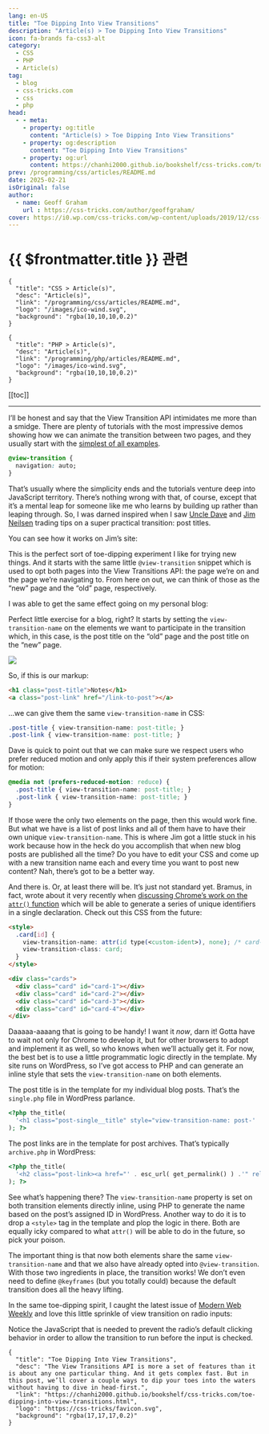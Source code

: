 ```yaml
---
lang: en-US
title: "Toe Dipping Into View Transitions"
description: "Article(s) > Toe Dipping Into View Transitions"
icon: fa-brands fa-css3-alt
category:
  - CSS
  - PHP
  - Article(s)
tag:
  - blog
  - css-tricks.com
  - css
  - php
head:
  - - meta:
    - property: og:title
      content: "Article(s) > Toe Dipping Into View Transitions"
    - property: og:description
      content: "Toe Dipping Into View Transitions"
    - property: og:url
      content: https://chanhi2000.github.io/bookshelf/css-tricks.com/toe-dipping-into-view-transitions.html
prev: /programming/css/articles/README.md
date: 2025-02-21
isOriginal: false
author:
  - name: Geoff Graham
    url : https://css-tricks.com/author/geoffgraham/
cover: https://i0.wp.com/css-tricks.com/wp-content/uploads/2019/12/css-tricks-logo-gradient-outline.png
---
```


# {{ $frontmatter.title }} 관련

```component VPCard
{
  "title": "CSS > Article(s)",
  "desc": "Article(s)",
  "link": "/programming/css/articles/README.md",
  "logo": "/images/ico-wind.svg",
  "background": "rgba(10,10,10,0.2)"
}
```

```component VPCard
{
  "title": "PHP > Article(s)",
  "desc": "Article(s)",
  "link": "/programming/php/articles/README.md",
  "logo": "/images/ico-wind.svg",
  "background": "rgba(10,10,10,0.2)"
}
```

[[toc]]

---

<SiteInfo
  name="Toe Dipping Into View Transitions"
  desc="The View Transitions API is more a set of features than it is about any one particular thing. And it gets complex fast. But in this post, we’ll cover a couple ways to dip your toes into the waters without having to dive in head-first."
  url="https://css-tricks.com/toe-dipping-into-view-transitions"
  logo="https://css-tricks/favicon.svg"
  preview="https://i0.wp.com/css-tricks.com/wp-content/uploads/2019/12/css-tricks-logo-gradient-outline.png"/>

I’ll be honest and say that the View Transition API intimidates me more than a smidge. There are plenty of tutorials with the most impressive demos showing how we can animate the transition between two pages, and they usually start with the [<FontIcon icon="iconfont icon-css-tricks"/>simplest of all examples](https://css-tricks.com/snippets/css/basic-view-transition/).

```css
@view-transition {
  navigation: auto;
}
```

That’s usually where the simplicity ends and the tutorials venture deep into JavaScript territory. There’s nothing wrong with that, of course, except that it’s a mental leap for someone like me who learns by building up rather than leaping through. So, I was darned inspired when I saw [<FontIcon icon="fas fa-globe"/>Uncle Dave](https://daverupert.com/2023/05/getting-started-view-transitions/) and [<FontIcon icon="fas fa-globe"/>Jim Neilsen](https://blog.jim-nielsen.com/2025/view-transition-name-gotchas/) trading tips on a super practical transition: post titles.

You can see how it works on Jim’s site:

<VidStack src="https://css-tricks.com/wp-content/uploads/2025/02/Screen-Recording-2025-02-14-at-2.22.14%E2%80%AFPM.mov" />

This is the perfect sort of toe-dipping experiment I like for trying new things. And it starts with the same little `@view-transition` snippet which is used to opt both pages into the View Transitions API: the page we’re on and the page we’re navigating to. From here on out, we can think of those as the “new” page and the “old” page, respectively.

I was able to get the same effect going on my personal blog:

<VidStack src="https://css-tricks.com/wp-content/uploads/2025/02/Screen-Recording-2025-02-14-at-2.31.25%E2%80%AFPM.mov" />

Perfect little exercise for a blog, right? It starts by setting the `view-transition-name` on the elements we want to participate in the transition which, in this case, is the post title on the “old” page and the post title on the “new” page.

![](https://i0.wp.com/css-tricks.com/wp-content/uploads/2025/02/Screenshot-2025-02-14-at-2.34.28%E2%80%AFPM.png?resize=2460%2C1570&ssl=1)

So, if this is our markup:

```html
<h1 class="post-title">Notes</h1>
<a class="post-link" href="/link-to-post"></a>
```

…we can give them the same `view-transition-name` in CSS:

```css
.post-title { view-transition-name: post-title; }
.post-link { view-transition-name: post-title; }
```

Dave is quick to point out that we can make sure we respect users who prefer reduced motion and only apply this if their system preferences allow for motion:

```css
@media not (prefers-reduced-motion: reduce) {
  .post-title { view-transition-name: post-title; }
  .post-link { view-transition-name: post-title; }
}
```

If those were the only two elements on the page, then this would work fine. But what we have is a list of post links and all of them have to have their own unique `view-transition-name`. This is where Jim got a little stuck in his work because how in the heck do you accomplish that when new blog posts are published all the time? Do you have to edit your CSS and come up with a new transition name each and every time you want to post new content? Nah, there’s got to be a better way.

And there is. Or, at least there will be. It’s just not standard yet. Bramus, in fact, wrote about it very recently when [<FontIcon icon="fas fa-globe"/>discussing Chrome’s work on the `attr()` function](https://bram.us/2025/01/20/css-attr-gets-an-upgrade/) which will be able to generate a series of unique identifiers in a single declaration. Check out this CSS from the future:

```html
<style>
  .card[id] {
    view-transition-name: attr(id type(<custom-ident>), none); /* card-1, card-2, card-3, … */
    view-transition-class: card;
  }
</style>

<div class="cards">
  <div class="card" id="card-1"></div>
  <div class="card" id="card-2"></div>
  <div class="card" id="card-3"></div>
  <div class="card" id="card-4"></div>
</div>
```

Daaaaa-aaaang that is going to be handy! I want it *now*, darn it! Gotta have to wait not only for Chrome to develop it, but for other browsers to adopt and implement it as well, so who knows when we’ll actually get it. For now, the best bet is to use a little programmatic logic directly in the template. My site runs on WordPress, so I’ve got access to PHP and can generate an inline style that sets the `view-transition-name` on both elements.

The post title is in the template for my individual blog posts. That’s the <FontIcon icon="fa-brands fa-php"/>`single.php` file in WordPress parlance.

```php title="single.php"
<?php the_title( 
  '<h1 class="post-single__title" style="view-transition-name: post-' . get_the_id() . '">', '</h1>'
); ?>
```

The post links are in the template for post archives. That’s typically <FontIcon icon="fa-brands fa-php"/>`archive.php` in WordPress:

```php title="archive.php"
<?php the_title(
  '<h2 class="post-link><a href="' . esc_url( get_permalink() ) .'" rel="bookmark" style="view-transition-name: post-' . get_the_id() . '">', '</a></h2>' 
); ?>
```

See what’s happening there? The `view-transition-name` property is set on both transition elements directly inline, using PHP to generate the name based on the post’s assigned ID in WordPress. Another way to do it is to drop a `<style>` tag in the template and plop the logic in there. Both are equally icky compared to what `attr()` will be able to do in the future, so pick your poison.

The important thing is that now both elements share the same `view-transition-name` and that we also have already opted into `@view-transition`. With those two ingredients in place, the transition works! We don’t even need to define `@keyframes` (but you totally could) because the default transition does all the heavy lifting.

In the same toe-dipping spirit, I caught the latest issue of [<FontIcon icon="fas fa-globe"/>Modern Web Weekly](https://modern-web-weekly.ghost.io) and love this little sprinkle of view transition on radio inputs:

<CodePen
  user="geoffgraham"
  slug-hash="MYWwJEd"
  title="Modern Web Weekly Radio View Transition"
  :default-tab="['css','result']"
  :theme="$isDarkmode ? 'dark': 'light'"/>

Notice the JavaScript that is needed to prevent the radio’s default clicking behavior in order to allow the transition to run before the input is checked.

<!-- TODO: add ARTICLE CARD -->
```component VPCard
{
  "title": "Toe Dipping Into View Transitions",
  "desc": "The View Transitions API is more a set of features than it is about any one particular thing. And it gets complex fast. But in this post, we’ll cover a couple ways to dip your toes into the waters without having to dive in head-first.",
  "link": "https://chanhi2000.github.io/bookshelf/css-tricks.com/toe-dipping-into-view-transitions.html",
  "logo": "https://css-tricks/favicon.svg",
  "background": "rgba(17,17,17,0.2)"
}
```
